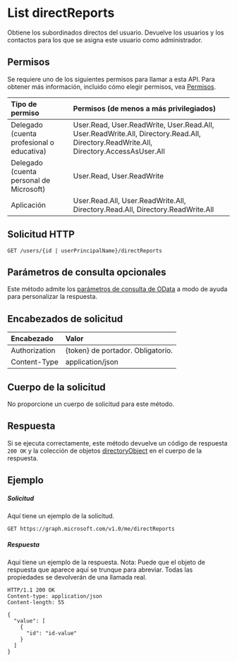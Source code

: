 # <a name="list-directreports"></a>List directReports

Obtiene los subordinados directos del usuario. Devuelve los usuarios y los contactos para los que se asigna este usuario como administrador.
## <a name="permissions"></a>Permisos
Se requiere uno de los siguientes permisos para llamar a esta API. Para obtener más información, incluido cómo elegir permisos, vea [Permisos](../../../concepts/permissions_reference.md).

|Tipo de permiso      | Permisos (de menos a más privilegiados)              | 
|:--------------------|:---------------------------------------------------------| 
|Delegado (cuenta profesional o educativa) | User.Read, User.ReadWrite, User.Read.All, User.ReadWrite.All, Directory.Read.All, Directory.ReadWrite.All, Directory.AccessAsUser.All    | 
|Delegado (cuenta personal de Microsoft) | User.Read, User.ReadWrite    | 
|Aplicación | User.Read.All, User.ReadWrite.All, Directory.Read.All, Directory.ReadWrite.All | 

## <a name="http-request"></a>Solicitud HTTP
<!-- { "blockType": "ignored" } -->
```http
GET /users/{id | userPrincipalName}/directReports
```
## <a name="optional-query-parameters"></a>Parámetros de consulta opcionales
Este método admite los [parámetros de consulta de OData](http://developer.microsoft.com/en-us/graph/docs/overview/query_parameters) a modo de ayuda para personalizar la respuesta.
## <a name="request-headers"></a>Encabezados de solicitud
| Encabezado       | Valor|
|:-----------|:------|
| Authorization  | {token} de portador. Obligatorio.  |
| Content-Type   | application/json  | 

## <a name="request-body"></a>Cuerpo de la solicitud
No proporcione un cuerpo de solicitud para este método.

## <a name="response"></a>Respuesta

Si se ejecuta correctamente, este método devuelve un código de respuesta `200 OK` y la colección de objetos [directoryObject](../resources/directoryobject.md) en el cuerpo de la respuesta.
## <a name="example"></a>Ejemplo
##### <a name="request"></a>Solicitud
Aquí tiene un ejemplo de la solicitud.
<!-- {
  "blockType": "request",
  "name": "get_directreports"
}-->
```http
GET https://graph.microsoft.com/v1.0/me/directReports
```
##### <a name="response"></a>Respuesta
Aquí tiene un ejemplo de la respuesta. Nota: Puede que el objeto de respuesta que aparece aquí se trunque para abreviar. Todas las propiedades se devolverán de una llamada real.
<!-- {
  "blockType": "response",
  "truncated": true,
  "@odata.type": "microsoft.graph.directoryObject",
  "isCollection": true
} -->
```http
HTTP/1.1 200 OK
Content-type: application/json
Content-length: 55

{
  "value": [
    {
      "id": "id-value"
    }
  ]
}
```

<!-- uuid: 8fcb5dbc-d5aa-4681-8e31-b001d5168d79
2015-10-25 14:57:30 UTC -->
<!-- {
  "type": "#page.annotation",
  "description": "List directReports",
  "keywords": "",
  "section": "documentation",
  "tocPath": ""
}-->